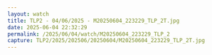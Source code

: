 ```yaml
---
layout: watch
title: TLP2 - 04/06/2025 - M20250604_223229_TLP_2T.jpg
date: 2025-06-04 22:32:29
permalink: /2025/06/04/watch/M20250604_223229_TLP_2
capture: TLP2/2025/202506/20250604/M20250604_223229_TLP_2T.jpg
---
```

